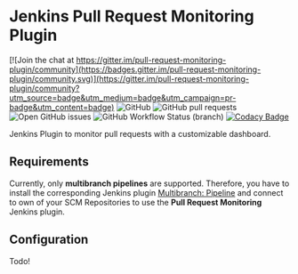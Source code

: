 # Jenkins Pull Request Monitoring Plugin

[![Join the chat at https://gitter.im/pull-request-monitoring-plugin/community](https://badges.gitter.im/pull-request-monitoring-plugin/community.svg)](https://gitter.im/pull-request-monitoring-plugin/community?utm_source=badge&utm_medium=badge&utm_campaign=pr-badge&utm_content=badge)
![GitHub](https://img.shields.io/github/license/simonsymhoven/pull-request-monitoring-plugin)
![GitHub pull requests](https://img.shields.io/github/issues-pr/simonsymhoven/pull-request-monitoring-plugin)
![Open GitHub issues](https://img.shields.io/github/issues/simonsymhoven/pull-request-monitoring-plugin)
![GitHub Workflow Status (branch)](https://img.shields.io/github/workflow/status/simonsymhoven/pull-request-monitoring-plugin/GitHub%20CI/master)
[![Codacy Badge](https://api.codacy.com/project/badge/Grade/ccaf2a634a5b49a78262b5f2adba7ec1)](https://app.codacy.com/gh/simonsymhoven/pull-request-monitoring-plugin?utm_source=github.com&utm_medium=referral&utm_content=simonsymhoven/pull-request-monitoring-plugin&utm_campaign=Badge_Grade_Settings)

Jenkins Plugin to monitor pull requests with a customizable dashboard. 

## Requirements

Currently, only **multibranch pipelines** are supported. Therefore, you have to install the corresponding Jenkins plugin
[Multibranch: Pipeline](https://plugins.jenkins.io/workflow-multibranch/) and connect to own of your SCM Repositories
to use the **Pull Request Monitoring** Jenkins plugin.

## Configuration
 
Todo!